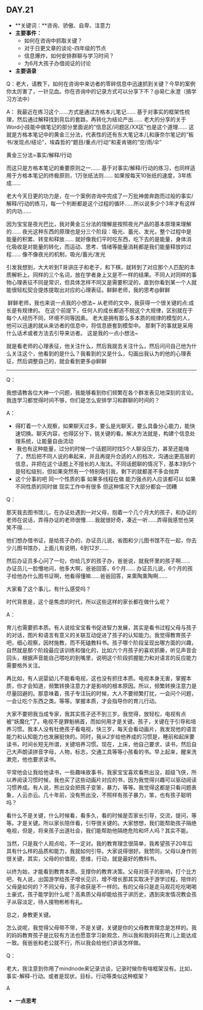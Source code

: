 ## DAY.21
+ **关键词：**咨询、骄傲、自卑、注意力
+ **主要事件：**
    + 如何在咨询中抓取关键？
    + 对于日更文章的谈论-四年级的节点
    + 信息爆炸，如何安排群聊与学习时间？
    + 为6月大孩子办借阅证的讨论
+ **主要语录**

Q：老大，请教下，如何在咨询中来访者的零碎信息中迅速抓到关键？今早的案例你太厉害了，一针见血。你在咨询中的记录方式可以分享下不？@易仁永澄（搞学习方法中） 

A：
我最近在练习这个……方式是通过方格本儿笔记……
基于对事实的框架性梳理，然后通过解释找到背后的套路，再转化为结论产出……
老大的分享的关于Word小技能中做笔记的部分里面说的“信息区/问题区/XX区”也是这个道理……
这就是方格本笔记中的黄金三分法，代表性的还有东大笔记本儿和康奈尔笔记的“板书/发现点/结论”，埃森哲的“题目/重点/行动”和麦肯锡的“空/雨/伞”

黄金三分法=事实/解释/行动

而这只是方格本笔记的重要原则之一……
基于对事实/解释/行动的练习，也同样适用于方格本笔记的终极原则，1万张纸法则……
如果按每天10张纸的速度，3年练成……

老大今天日更的功力是，在一个案例咨询中完成了一万批神兽奔跑而过般的事实/解释/行动的练习，每一个判断都是这个过程的循环……所以说多少个3年才有这样的内功……

因为宝宝是夜光巴比，我对黄金三分法的理解是按照夜光产品的基本原理来理解的……
夜光这种东西的原理也是分三个阶段：吸光、蓄光、发光，整个过程中是能量的积累、转变和释放……
就好像我们平时吃东西，吃下去的是能量，身体消化吸收是对能量的转化，而运动、思考、情绪等能量消耗都是我们能量释放的过程……
像不像夜光的机制，吸光/蓄光/发光

引发我想到，大大听到T哥讲庄子和老子，和下棋，就转到了对应那个人匹配的本质解析上。同样的三个名词，放在学者身上又是不一样的结果。不同人对同样的事物心理表征不同是常识，但具体怎样不同又是需要积淀的，直到你看到某一个人就能很轻松契合提炼提取出对应的心理表征。鲜鲜老师，我的思考@鲜鲜 

 鲜鲜老师，我也来说一点我的小想法~
从老师的文中，我获得一个很关键的点:成长是有规律的。
在这个前提下，任何人的成长都逃不脱这个大规律，区别就在于每个人经历不同，环境不同等因素。
老大是拥有那么多本质的规律的模型的人，他可以迅速的就从来访者的信息中，将信息嵌套到模型中。
那剩下的事就是采用什么话术或者方法去引导来访者。
这是我的一点小想法~

就是看老师的心理表征，他关注什么，然后我就去关注什么，然后问问自己他为什么关注这个，他看到的是什么？我看到的又是什么，勾画出我认为的他的心理表征，然后调整自己的，就会看到更多@鲜鲜 

----------

Q：

我想请教各位大神一个问题，我能够看到你们频繁在各个群发表见地深刻的言论。我连学习都觉得时间不够，你们是怎么安排学习和群聊的时间的？

A：

- 得盯着一个人观察，如果聊天过多，要么是光聊天，要么具备分心能力，能快速切换。聊天内容，也得区分下，挑关键的看。解决方法就是，构建个信息处理系统，让能量自由流动
-  我也有这种能量，过分的时候一个话题同时找5个人聊没压力，甚至还能嗨了，然后把不同人说的串起来，并且再提升合适的人的档次，沟通出更高层的信息，并把在这个话题上不擅长的人淘汰。不同话题聊的情况下，基本3到5个是轻松级别，但如果突然有一个特别吸引我，剩下的就都差不多会抛弃
- 这个分事的吧 同一个性质的事 如果多线程在做 能力强点的人应该都可以 如果不同性质的同时做 现实工作中有很多 但这种情况下大部分都会一团糟

Q：

那天我去图书馆儿，在办证处遇到一对父母，抱着一个几个月大的孩子，和办证的老师在说话，弄得办证的老师很懵……我就很好奇，凑近一听……弄得我感觉也哭笑不得……

他们想办借书证，是给孩子办的，办证员儿说，省图和少儿图书馆不在一起，你去少儿图书馆办，上面儿有说明，6到12岁……

然后办证员多心问了一句，你给几岁的孩子办，爸爸说，就我怀里的孩子啊……
办证员儿一脸懵地问，他多大啊，爸爸回答，6个月……
办证员儿说，6个月的孩子给他办什么图书证啊，他看得懂嘛……爸爸回答，来熏陶熏陶啊……

大家看了这个事儿，有什么感受吗？

时代背景是，这个是焦虑的时代，所以这些这样的家长都在做什么呢？

A：

育儿也需要抓本质。有人说给宝宝看书促进智力发展，其实是看书过程父母与孩子的对话，图片和语言有意义的关联互动促进了孩子的认知能力。我觉得教育孩子吧，细心观察，因材施教，而不死磕教科书。孩子哪个阶段呈现出哪方面的兴趣，自然就是那个阶段最应该训练和强化的，比如六个月孩子的喜欢抓撕，听见声音会回头，根据声音能自己喂吃的到嘴里，说明这个阶段抓握能力和对语言的反应能力需要格外关注。

再比如，有人说婴幼儿不能看电视，这也没有抓住本质。电视本身无害，掌握本质，你才会知道，频繁转换注意力才是影响的根本原因。所以，频繁转换注意力是尽量回避的。那意味着，孩子专注玩的时候，大人不要频繁打扰，一会问个问题，一会让吃个东西之类。等等。掌握本质，才会指导你的育儿行动。

大家不要把我当成专家，我其实孩子还不到三岁。我觉得，放轻松，电视有点被“妖魔化”了。电视不是罪魁祸首，而如何用才是关键。孩子，关键在于引导和培养习惯。我本人没有杜绝孩子看电视，快三岁，每天会看动画片，我发现他的语言能力和认知能力也发展挺快的。同时，我从2岁给他养成的习惯是，睡前和起床要读书，时间长短无所谓，关键培养习惯。现在，上床，他自己要求，读书，然后自己大声朗读拼音字母，人物，标志，交通工具等等小孩看的书。早上起来，醒来洗漱完，他也要求读书。

平常他会让我给他读书，一些趣味故事书，我家宝宝喜欢看熊出没，超级飞侠，所以养阅读习惯时候，我也买了这些动画片对应的书，因为我觉得兴趣可以驱动阅读习惯养成。有人说，熊出没会把孩子变笨，暴力，等等。我觉得这都是只看问题表象，人云亦云。几十年前，没有熊出没，不照样有孩子暴力，笨，也有孩子聪明吗？

看什么不是关键，什么时候看，看多久，看的时候是否家长引导，交流，提问，等等。才是关键。所以家长陪伴看，引导很关键的。大家想想，我们能帮助孩子隔绝电视，但是，将来孩子出道社会，我们能帮助他隔绝危险和坏人吗？其实不能。

当然，只是我个人观点哈，不一定对。我的教育理念很简单，我希望孩子20年后具有什么样的品质和能力，我就如何引导。大家说得很好。我赞同，父母以身作则很关键，其实，父母的价值观，思维，行动，就是最好的教科书。

以终为始，才能看到教育本质。支撑你的教育决策。父母对孩子的影响，打个比方吧，有人说，出国游学给孩子增长见识，增不增长那其实取决于游学过程，陪伴的父母是如何的？不同父母，孩子收获是不一样的。有的父母只是走马观花吃吃喝喝土豪式，孩子能学到什么呢？高素质父母却能给孩子讲历史，遇到突发情况教会孩子从容淡定，待人接物彬彬有礼。

总之，身教更关键。

怎么说呢，我觉得父母带不带，不是关键，关键是你的父母教育理念是怎样的。我的妈妈教育孩子是比较有方法也愿意学习新观念，所以我和我妈妈在育儿上能达成一致。我爸爸和老公就不行，所以我会给他们讲该怎样做。

Q：

老大，我注意到你用了mindnode来记录访谈，记录时候你有啥框架没有。比如，事实-解释-行动。或者是现状，目标，行动等类似这种框架？

A




+ **一点思考**

